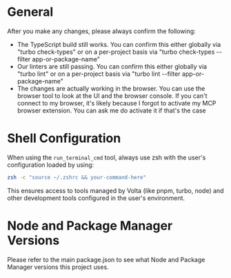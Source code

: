 # General

After you make any changes, please always confirm the following:

- The TypeScript build still works. You can confirm this either globally via "turbo check-types" or on a per-project basis via "turbo check-types --filter app-or-package-name"
- Our linters are still passing. You can confirm this either globally via "turbo lint" or on a per-project basis via "turbo lint --filter app-or-package-name"
- The changes are actually working in the browser. You can use the browser tool to look at the UI and the browser console. If you can't connect to my browser, it's likely because I forgot to activate my MCP browser extension. You can ask me do activate it if that's the case

# Shell Configuration

When using the `run_terminal_cmd` tool, always use zsh with the user's configuration loaded by using:

```bash
zsh -c "source ~/.zshrc && your-command-here"
```

This ensures access to tools managed by Volta (like pnpm, turbo, node) and other development tools configured in the user's environment.

# Node and Package Manager Versions

Please refer to the main package.json to see what Node and Package Manager versions this project uses.
